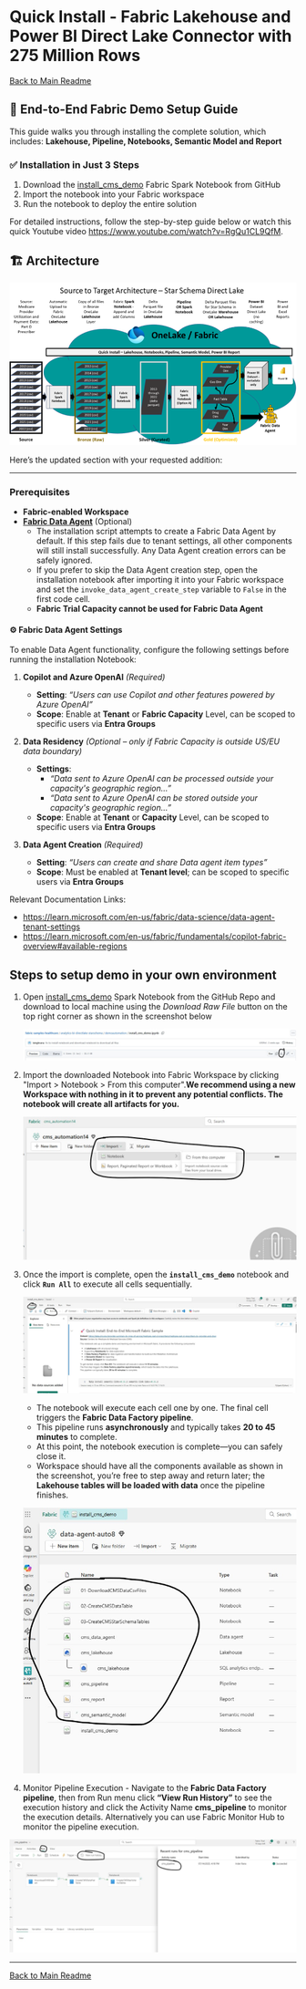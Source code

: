 # Quick Install - Fabric Lakehouse and Power BI Direct Lake Connector with 275 Million Rows

[Back to Main Readme](./Readme.md)

## 🚀 End-to-End Fabric Demo Setup Guide

This guide walks you through installing the complete solution, which includes: **Lakehouse, Pipeline, Notebooks, Semantic Model and Report**

### ✅ Installation in Just 3 Steps

1. Download the [install_cms_demo](./demoautomation/install_cms_demo.ipynb) Fabric Spark Notebook from GitHub  
2. Import the notebook into your Fabric workspace
3. Run the notebook to deploy the entire solution

For detailed instructions, follow the step-by-step guide below or watch this quick Youtube video https://www.youtube.com/watch?v=RgQu1CL9QfM.

## 🏗️ Architecture

![quickinstall](./Images/quickinstall-dataagent.png)

Here’s the updated section with your requested addition:

***

### **Prerequisites**

*   **Fabric-enabled Workspace**
*   [**Fabric Data Agent**](https://learn.microsoft.com/en-us/fabric/data-science/concept-data-agent) (Optional)    
    *   The installation script attempts to create a Fabric Data Agent by default. If this step fails due to tenant settings, all other components will still install successfully. Any Data Agent creation errors can be safely ignored.
    * If you prefer to skip the Data Agent creation step, open the installation notebook after importing it into your Fabric workspace and set the `invoke_data_agent_create_step` variable to `False` in the first code cell.
    *   **Fabric Trial Capacity cannot be used for Fabric Data Agent**

#### ⚙️ **Fabric Data Agent Settings**

To enable Data Agent functionality, configure the following settings before running the installation Notebook:

1.  **Copilot and Azure OpenAI** *(Required)*
    *   **Setting**: *“Users can use Copilot and other features powered by Azure OpenAI”*
    *   **Scope**: Enable at **Tenant** or **Fabric Capacity** Level, can be scoped to specific users via **Entra Groups**

2.  **Data Residency** *(Optional – only if Fabric Capacity is outside US/EU data boundary)*
    *   **Settings**:
        *   *“Data sent to Azure OpenAI can be processed outside your capacity's geographic region...”*
        *   *“Data sent to Azure OpenAI can be stored outside your capacity's geographic region...”*
    *   **Scope**: Enable at **Tenant** or **Capacity** Level, can be scoped to specific users via **Entra Groups**

3.  **Data Agent Creation** *(Required)*
    *   **Setting**: *“Users can create and share Data agent item types”*
    *   **Scope**: Must be enabled at **Tenant level**; can be scoped to specific users via **Entra Groups**

Relevant Documentation Links:
* https://learn.microsoft.com/en-us/fabric/data-science/data-agent-tenant-settings
* https://learn.microsoft.com/en-us/fabric/fundamentals/copilot-fabric-overview#available-regions



## Steps to setup demo in your own environment

1. Open [install_cms_demo](./demoautomation/install_cms_demo.ipynb) Spark Notebook from the GitHub Repo and download to local machine using the *Download Raw File* button on the top right corner as shown in the screenshot below

    ![install_cms_demo](./Images/downoad_install_notebook.jpg)

2. Import the downloaded Notebook into Fabric Workspace by clicking "Import > Notebook > From this computer".**We recommend using a new Workspace with nothing in it to prevent any potential conflicts. The notebook will create all artifacts for you.**

    ![Import Notebook](./Images/import_notebook.jpg)

3. Once the import is complete, open the **`install_cms_demo`** notebook and click **`Run All`** to execute all cells sequentially.

    ![Run Notebook](./Images/run_install_notebook.jpg)

   - The notebook will execute each cell one by one. The final cell triggers the **Fabric Data Factory pipeline**.
   - This pipeline runs **asynchronously** and typically takes **20 to 45 minutes** to complete.
   - At this point, the notebook execution is complete—you can safely close it.
   - Workspace should have all the components available as shown in the screenshot, you’re free to step away and return later; the **Lakehouse tables will be loaded with data** once the pipeline finishes.

    ![Installed Components](./Images/demo_components.jpg)

4. Monitor Pipeline Execution - Navigate to the **Fabric Data Factory pipeline**, then from Run menu click **“View Run History”** to see the execution history and click the Activity Name **cms_pipeline** to monitor the execution details. Alternatively you can use Fabric Monitor Hub to monitor the pipeline execution.

  ![Pipeline Run](./Images/monitor_pipeline_run.jpg)

***

[Back to Main Readme](./Readme.md)